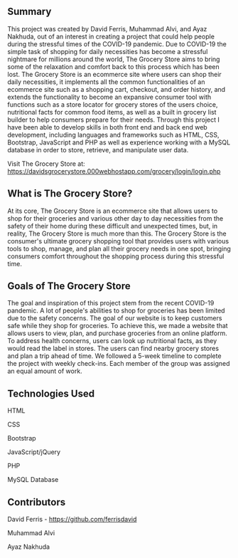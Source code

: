 Summary
---------------------
This project was created by David Ferris, Muhammad Alvi, and Ayaz Nakhuda, out of an interest in creating a project that could help people during the stressful times of the
COVID-19 pandemic. Due to COVID-19 the simple task of shopping for daily necessities has become a stressful nightmare for millions around the world, The Grocery Store aims to
bring some of the relaxation and comfort back to this process which has been lost. The Grocery Store is an ecommerce site where users can shop their daily necessities, it
implements all the common functionalities of an ecommerce site such as a shopping cart, checkout, and order history, and extends the functionality to become an expansive consumer
tool with functions such as a store locator for grocery stores of the users choice, nutritional facts for common food items, as well as a built in grocery list builder to help
consumers prepare for their needs. Through this project I have been able to develop skills in both front end and back end web development, including languages and frameworks
such as HTML, CSS, Bootstrap, JavaScript and PHP as well as experience working with a MySQL database in order to store, retrieve, and manipulate user data.

Visit The Grocery Store at: https://davidsgrocerystore.000webhostapp.com/grocery/login/login.php

What is The Grocery Store?
---------------------------
At its core, The Grocery Store is an ecommerce site that allows users to shop for their groceries and various other day to day necessities from the safety of their home during
these difficult and unexpected times, but, in reality, The Grocery Store is much more than this. The Grocery Store is the consumer's ultimate grocery shopping tool that provides
users with various tools to shop, manage, and plan all their grocery needs in one spot, bringing consumers comfort throughout the shopping process during this stressful time.

Goals of The Grocery Store
----------------------------
The goal and inspiration of this project stem from the recent COVID-19 pandemic. A lot of people's abilities to shop for groceries has been limited due to the safety concerns.
The goal of our website is to keep customers safe while they shop for groceries. To achieve this, we made a website that allows users to view, plan, and purchase groceries from
an online platform. To address health concerns, users can look up nutritional facts, as they would read the label in stores. The users can find nearby grocery stores and plan a
trip ahead of time. We followed a 5-week timeline to complete the project with weekly check-ins. Each member of the group was assigned an equal amount of work.

Technologies Used
------------------
HTML

CSS

Bootstrap

JavaScript/jQuery

PHP

MySQL Database

Contributors
-------------
David Ferris - https://github.com/ferrisdavid

Muhammad Alvi

Ayaz Nakhuda
